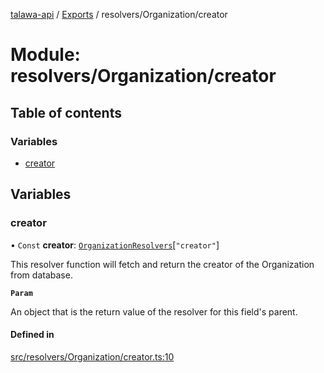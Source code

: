 [talawa-api](../README.md) / [Exports](../modules.md) / resolvers/Organization/creator

# Module: resolvers/Organization/creator

## Table of contents

### Variables

- [creator](resolvers_Organization_creator.md#creator)

## Variables

### creator

• `Const` **creator**: [`OrganizationResolvers`](types_generatedGraphQLTypes.md#organizationresolvers)[``"creator"``]

This resolver function will fetch and return the creator of the Organization from database.

**`Param`**

An object that is the return value of the resolver for this field's parent.

#### Defined in

[src/resolvers/Organization/creator.ts:10](https://github.com/PalisadoesFoundation/talawa-api/blob/1bb35e9/src/resolvers/Organization/creator.ts#L10)
